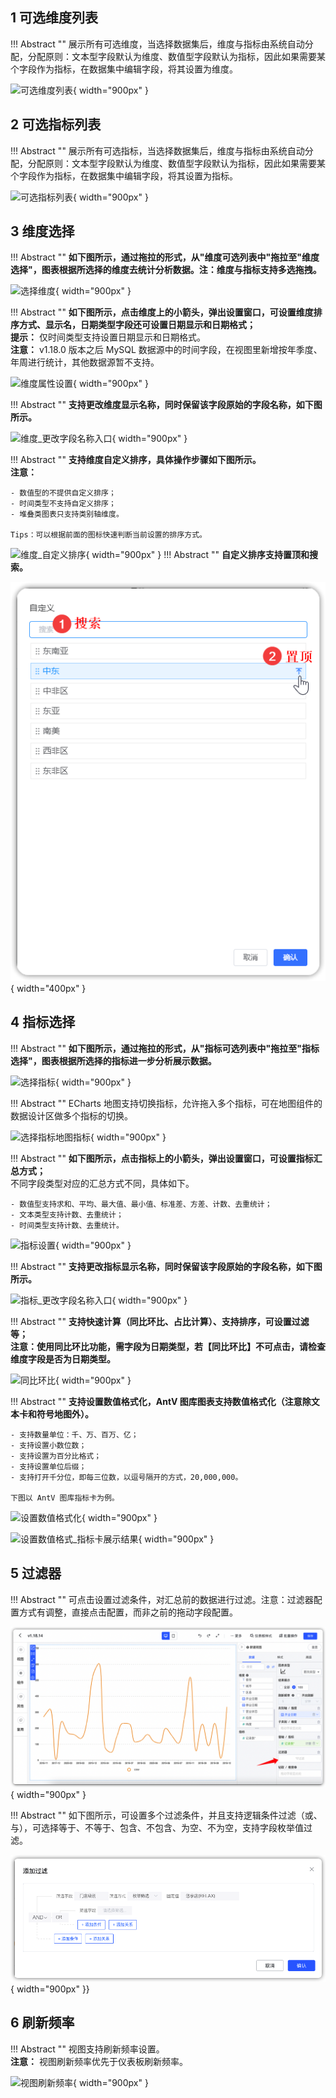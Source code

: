 ## 1 可选维度列表

!!! Abstract ""
    展示所有可选维度，当选择数据集后，维度与指标由系统自动分配，分配原则：文本型字段默认为维度、数值型字段默认为指标，因此如果需要某个字段作为指标，在数据集中编辑字段，将其设置为维度。

![可选维度列表](../../img/view_generation/可选维度列表.png){ width="900px" }

## 2 可选指标列表

!!! Abstract ""
    展示所有可选指标，当选择数据集后，维度与指标由系统自动分配，分配原则：文本型字段默认为维度、数值型字段默认为指标，因此如果需要某个字段作为指标，在数据集中编辑字段，将其设置为指标。

![可选指标列表](../../img/view_generation/可选指标列表.png){ width="900px" }

## 3 维度选择

!!! Abstract ""
    **如下图所示，通过拖拉的形式，从"维度可选列表中"拖拉至"维度选择"，图表根据所选择的维度去统计分析数据。注：维度与指标支持多选拖拽。**

![选择维度](../../img/view_generation/选择维度.png){ width="900px" }

!!! Abstract ""
    **如下图所示，点击维度上的小箭头，弹出设置窗口，可设置维度排序方式、显示名，日期类型字段还可设置日期显示和日期格式；**  
    **提示：** 仅时间类型支持设置日期显示和日期格式。  
    **注意：** v1.18.0 版本之后 MySQL 数据源中的时间字段，在视图里新增按年季度、年周进行统计，其他数据源暂不支持。

![维度属性设置](../../img/view_generation/维度属性设置.png){ width="900px" }

!!! Abstract ""
    **支持更改维度显示名称，同时保留该字段原始的字段名称，如下图所示。**

![维度_更改字段名称入口](../../img/view_generation/维度_更改字段名称入口.png){ width="900px" }

!!! Abstract ""
    **支持维度自定义排序，具体操作步骤如下图所示。**  
    **注意：**

    - 数值型的不提供自定义排序；
    - 时间类型不支持自定义排序；
    - 堆叠类图表只支持类别轴维度。

    Tips：可以根据前面的图标快速判断当前设置的排序方式。


![维度_自定义排序](../../img/view_generation/维度_自定义排序.png){ width="900px" }
!!! Abstract ""
    **自定义排序支持置顶和搜索。**

![维度_自定义排序调整](../../img/view_generation/自定义排序搜索置顶.png){ width="400px" }


## 4 指标选择

!!! Abstract ""
    **如下图所示，通过拖拉的形式，从"指标可选列表中"拖拉至"指标选择"，图表根据所选择的指标进一步分析展示数据。**

![选择指标](../../img/view_generation/选择指标.png){ width="900px" }

!!! Abstract ""
    ECharts 地图支持切换指标，允许拖入多个指标，可在地图组件的数据设计区做多个指标的切换。

![选择指标地图指标](../../img/view_generation/选择指标地图指标.png){ width="900px" }

!!! Abstract ""
    **如下图所示，点击指标上的小箭头，弹出设置窗口，可设置指标汇总方式；**  
    不同字段类型对应的汇总方式不同，具体如下。

    - 数值型支持求和、平均、最大值、最小值、标准差、方差、计数、去重统计；
    - 文本类型支持计数、去重统计；
    - 时间类型支持计数、去重统计。

![指标设置](../../img/view_generation/指标属性设置.png){ width="900px" }

!!! Abstract ""
    **支持更改指标显示名称，同时保留该字段原始的字段名称，如下图所示。**
    
![指标_更改字段名称入口](../../img/view_generation/指标_更改字段名称入口.png){ width="900px" }

!!! Abstract ""
    **支持快速计算（同比环比、占比计算）、支持排序，可设置过滤等；**  
    **注意：使用同比环比功能，需字段为日期类型，若【同比环比】不可点击，请检查维度字段是否为日期类型。**

![同比环比](../../img/view_generation/同比环比.png){ width="900px" }

!!! Abstract ""
    **支持设置数值格式化，AntV 图库图表支持数值格式化（注意除文本卡和符号地图外）。**

    - 支持数量单位：千、万、百万、亿；
    - 支持设置小数位数；
    - 支持设置为百分比格式；
    - 支持设置单位后缀；
    - 支持打开千分位，即每三位数，以逗号隔开的方式，20,000,000。

    下图以 AntV 图库指标卡为例。

![设置数值格式化](../../img/view_generation/设置数值格式化.png){ width="900px" }

![设置数值格式_指标卡展示结果](../../img/view_generation/设置数值格式_指标卡展示结果.png){ width="900px" }

## 5 过滤器

!!! Abstract ""
    可点击设置过滤条件，对汇总前的数据进行过滤。注意：过滤器配置方式有调整，直接点击配置，而非之前的拖动字段配置。

![name](../../img/release_notes/v1-18-14-10.png){ width="900px" }

!!! Abstract ""
    如下图所示，可设置多个过滤条件，并且支持逻辑条件过滤（或、与），可选择等于、不等于、包含、不包含、为空、不为空，支持字段枚举值过滤。

![name](../../img/release_notes/v1-18-14-11.png){ width="900px" }}

## 6 刷新频率

!!! Abstract ""
    视图支持刷新频率设置。  
    **注意：** 视图刷新频率优先于仪表板刷新频率。

![视图刷新频率](../../img/view_generation/视图刷新频率.png){ width="900px" }